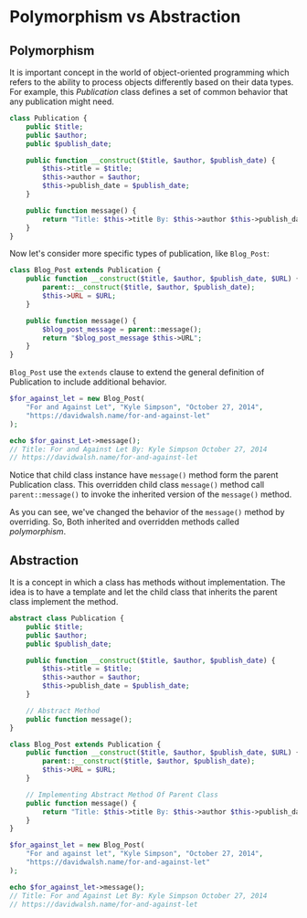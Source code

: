 # Polymorphism vs Abstraction

## Polymorphism

It is important concept in the world of object-oriented programming which refers to the ability to process objects differently based on their data types.
For example, this _Publication_ class defines a set of common behavior that any publication might need.

```php
class Publication {
    public $title;
    public $author;
    public $publish_date;

    public function __construct($title, $author, $publish_date) {
        $this->title = $title;
        $this->author = $author;
        $this->publish_date = $publish_date;
    }

    public function message() {
        return "Title: $this->title By: $this->author $this->publish_date";
    }
}
```

Now let's consider more specific types of publication, like `Blog_Post`:

```php
class Blog_Post extends Publication {
    public function __construct($title, $author, $publish_date, $URL) {
        parent::__construct($title, $author, $publish_date);
        $this->URL = $URL;
    }

    public function message() {
        $blog_post_message = parent::message();
        return "$blog_post_message $this->URL";
    }
}
```

`Blog_Post` use the `extends` clause to extend the general definition of Publication to include additional behavior.

```php
$for_against_let = new Blog_Post(
    "For and Against Let", "Kyle Simpson", "October 27, 2014",
    "https://davidwalsh.name/for-and-against-let"
);

echo $for_gainst_Let->message();
// Title: For and Against Let By: Kyle Simpson October 27, 2014
// https://davidwalsh.name/for-and-against-let
```

Notice that child class instance have `message()` method form the parent Publication class.
This overridden child class `message()` method call `parent::message()` to invoke the inherited version of the `message()` method.

As you can see, we've changed the behavior of the `message()` method by overriding.
So, Both inherited and overridden methods called _polymorphism_.

## Abstraction

It is a concept in which a class has methods without implementation.
The idea is to have a template and let the child class that inherits the parent class implement the method.

```php
abstract class Publication {
    public $title;
    public $author;
    public $publish_date;

    public function __construct($title, $author, $publish_date) {
        $this->title = $title;
        $this->author = $author;
        $this->publish_date = $publish_date;
    }

    // Abstract Method
    public function message();
}
```

```php
class Blog_Post extends Publication {
    public function __construct($title, $author, $publish_date, $URL) {
        parent::__construct($title, $author, $publish_date);
        $this->URL = $URL;
    }

    // Implementing Abstract Method Of Parent Class
    public function message() {
        return "Title: $this->title By: $this->author $this->publish_date";
    }
}
```

```php
$for_against_let = new Blog_Post(
    "For and against let", "Kyle Simpson", "October 27, 2014",
    "https://davidwalsh.name/for-and-against-let"
);

echo $for_against_let->message();
// Title: For and Against Let By: Kyle Simpson October 27, 2014
// https://davidwalsh.name/for-and-against-let
```
